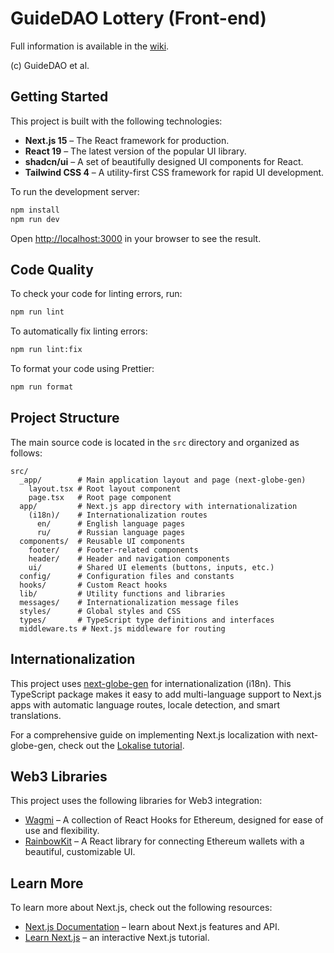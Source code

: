 # GuideDAO Lottery (Front-end)

Full information is available in the [wiki](https://github.com/guidedao/lottery-backend/wiki).

(c) GuideDAO et al.


## Getting Started

This project is built with the following technologies:

- **Next.js 15** – The React framework for production.
- **React 19** – The latest version of the popular UI library.
- **shadcn/ui** – A set of beautifully designed UI components for React.
- **Tailwind CSS 4** – A utility-first CSS framework for rapid UI development.

To run the development server:

```bash
npm install
npm run dev
```

Open [http://localhost:3000](http://localhost:3000) in your browser to see the result.

## Code Quality

To check your code for linting errors, run:

```bash
npm run lint
```

To automatically fix linting errors:

```bash
npm run lint:fix
```

To format your code using Prettier:

```bash
npm run format
```

## Project Structure

The main source code is located in the `src` directory and organized as follows:

```
src/
  _app/        # Main application layout and page (next-globe-gen)
    layout.tsx # Root layout component
    page.tsx   # Root page component
  app/         # Next.js app directory with internationalization
    (i18n)/    # Internationalization routes
      en/      # English language pages
      ru/      # Russian language pages
  components/  # Reusable UI components
    footer/    # Footer-related components
    header/    # Header and navigation components
    ui/        # Shared UI elements (buttons, inputs, etc.)
  config/      # Configuration files and constants
  hooks/       # Custom React hooks
  lib/         # Utility functions and libraries
  messages/    # Internationalization message files
  styles/      # Global styles and CSS
  types/       # TypeScript type definitions and interfaces
  middleware.ts # Next.js middleware for routing
```

## Internationalization

This project uses [next-globe-gen](https://github.com/next-globe-gen/next-globe-gen) for internationalization (i18n). This TypeScript package makes it easy to add multi-language support to Next.js apps with automatic language routes, locale detection, and smart translations.

For a comprehensive guide on implementing Next.js localization with next-globe-gen, check out the [Lokalise tutorial](https://lokalise.com/blog/nextjs-localization/).

## Web3 Libraries

This project uses the following libraries for Web3 integration:

- [Wagmi](https://wagmi.sh/react/why) – A collection of React Hooks for Ethereum, designed for ease of use and flexibility.
- [RainbowKit](https://rainbowkit.com/docs/) – A React library for connecting Ethereum wallets with a beautiful, customizable UI.

## Learn More

To learn more about Next.js, check out the following resources:

- [Next.js Documentation](https://nextjs.org/docs) – learn about Next.js features and API.
- [Learn Next.js](https://nextjs.org/learn) – an interactive Next.js tutorial.
